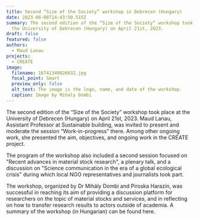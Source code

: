 ```yaml
---
title: Second “Size of the Society” workshop in Debrecen (Hungary)
date: 2023-06-08T14:43:50.515Z
summary: The second edition of the “Size of the Society” workshop took place at
  the University of Debrecen (Hungary) on April 21st, 2023.
draft: false
featured: false
authors:
  - Maud Lanau
projects:
  - CREATE
image:
  filename: 16741340026632.jpg
  focal_point: Smart
  preview_only: false
  alt_text: The image is the logo, name, and date of the workshop.
  caption: Image by Mihaly Dombi
---
```

The second edition of the “Size of the Society” workshop took place at the University of Debrecen (Hungary) on April 21st, 2023. Maud Lanau, Assistant Professor at Sustainable building, was invited to present and moderate the session “Work-in-progress” there. Among other ongoing work, she presented the aim, objectives, and ongoing work in the CREATE project.

The program of the workshop also included a second session focused on "Recent advances in material stock research", a plenary talk, and a discussion on "Science communication in the era of a global ecological crisis" during which local NGO representatives and journalists took part.

The workshop, organized by Dr Mihály Dombi and Piroska Harazin, was successful in reaching its aim of providing a discussion platform for researchers on the topic of material stocks and services, and in reflecting on how to transfer research results to actors outside of academia. A summary of the workshop (in Hungarian) can be found here.